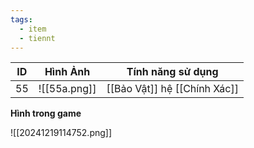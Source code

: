```yaml
---
tags:
  - item
  - tiennt
---
```


| ID  | Hình Ảnh     | Tính năng sử dụng            |
| --- | ------------ | ---------------------------- |
| 55  | ![[55a.png]] | [[Bảo Vật]] hệ [[Chính Xác]] |

**Hình trong game**

![[20241219114752.png]]